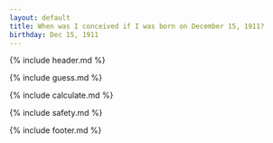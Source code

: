 ```yaml
---
layout: default
title: When was I conceived if I was born on December 15, 1911?
birthday: Dec 15, 1911
---
```


{% include header.md %}

{% include guess.md %}

{% include calculate.md %}

{% include safety.md %}

{% include footer.md %}



